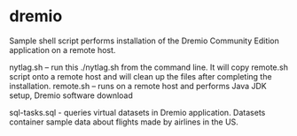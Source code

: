 # dremio

Sample shell script performs installation of the Dremio Community Edition application on a remote host.

nytlag.sh – run this ./nytlag.sh from the command line. It will copy remote.sh script onto a remote host and will clean up the files after completing the installation.
remote.sh – runs on a remote host and performs Java JDK setup, Dremio software download

sql-tasks.sql - queries virtual datasets in Dremio application. Datasets container sample data about flights made by airlines in the US.
